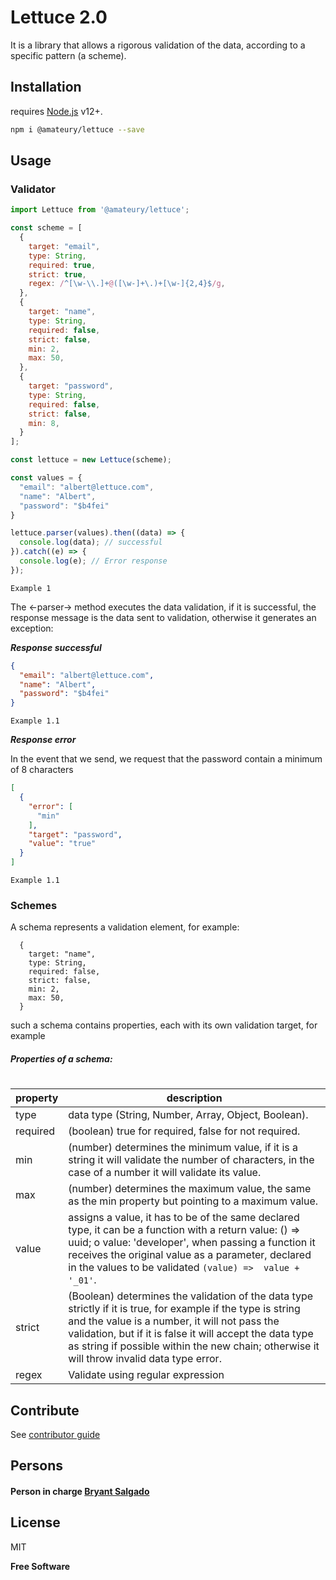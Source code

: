 # Lettuce 2.0

It is a library that allows a rigorous validation of the data, according to a specific pattern (a scheme).

## Installation

requires [Node.js](https://nodejs.org/) v12+.

```sh
npm i @amateury/lettuce --save
```

## Usage

### Validator

```js
import Lettuce from '@amateury/lettuce';

const scheme = [
  {
    target: "email",
    type: String,
    required: true,
    strict: true,
    regex: /^[\w-\\.]+@([\w-]+\.)+[\w-]{2,4}$/g,
  },
  {
    target: "name",
    type: String,
    required: false,
    strict: false,
    min: 2,
    max: 50,
  },
  {
    target: "password",
    type: String,
    required: false,
    strict: false,
    min: 8,
  }
];

const lettuce = new Lettuce(scheme);

const values = {
  "email": "albert@lettuce.com",
  "name": "Albert",
  "password": "$b4fei"
}

lettuce.parser(values).then((data) => {
  console.log(data); // successful
}).catch((e) => {
  console.log(e); // Error response
});
```
`Example 1`

The <-parser-> method executes the data validation, if it is successful, the response message is the data sent to validation, otherwise it generates an exception:

***Response successful***

```json
{
  "email": "albert@lettuce.com",
  "name": "Albert",
  "password": "$b4fei"
}
```
`Example 1.1`

***Response error***

In the event that we send, we request that the password contain a minimum of 8 characters

```json
[
  {
    "error": [
      "min"
    ],
    "target": "password",
    "value": "true"
  }
]
```
`Example 1.1`

### Schemes
A schema represents a validation element, for example:
```
  {
    target: "name",
    type: String,
    required: false,
    strict: false,
    min: 2,
    max: 50,
  }
```
such a schema contains properties, each with its own validation target, for example

##### Properties of a schema:
#
| property | description                                                                                                                                                                                                                                                                                                             |
|----------|-------------------------------------------------------------------------------------------------------------------------------------------------------------------------------------------------------------------------------------------------------------------------------------------------------------------------|
| type     | data type (String, Number, Array, Object, Boolean).                                                                                                                                                                                                                                                                     |
| required | (boolean) true for required, false for not required.                                                                                                                                                                                                                                                                    |
| min      | (number) determines the minimum value, if it is a string it will validate the number of characters, in the case of a number it will validate its value.                                                                                                                                                                 |
| max      | (number) determines the maximum value, the same as the min property but pointing to a maximum value.                                                                                                                                                                                                                    |
| value    | assigns a value, it has to be of the same declared type, it can be a function with a return value: () => uuid; o value: 'developer', when passing a function it receives the original value as a parameter, declared in the values to be validated `(value) =>  value + '_01'`.                                         |                                                                                                                                                                                                                                                                                     |
| strict   | (Boolean) determines the validation of the data type strictly if it is true, for example if the type is string and the value is a number, it will not pass the validation, but if it is false it will accept the data type as string if possible within the new chain; otherwise it will throw invalid data type error. |
| regex    | Validate using regular expression                                                                                                                                                                                                                                                                                       ||

## Contribute
See [contributor guide](https://github.com/amateury/lettuce/blob/main/CODE_OF_CONDUCT.md)

## Persons
#### Person in charge [Bryant Salgado](https://github.com/Binariado)

## License

MIT

**Free Software**

[//]: # (References used to build this document)

[stackoverflow]: <http://stackoverflow.com/questions/4823468/store-comments-in-markdown-syntax>
[github]: <https://guides.github.com/features/mastering-markdown/#intro>
[anvilproject]: <https://anvilproject.org/guides/content/creating-links>
